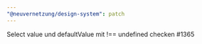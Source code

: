 ```yaml
---
"@neuvernetzung/design-system": patch
---
```


Select value und defaultValue mit !== undefined checken #1365
